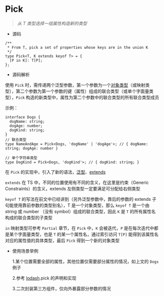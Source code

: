 # Pick

> _从 T 类型选择一组属性构造新的类型_

- 源码

```tsx
/**
 * From T, pick a set of properties whose keys are in the union K
 */
type Pick<T, K extends keyof T> = {
  [P in K]: T[P];
};
```

- 源码解析

使用 `Pick` 时，需传递两个泛型参数，第一个参数为一个[对象类型](https://link.juejin.cn/?target=https%3A%2F%2Fwww.typescriptlang.org%2Fdocs%2Fhandbook%2F2%2Fobjects.html)（或映射类型），第二个参数为第一个参数的键（属性）组成的联合类型（或单个字面量类型），`Pick` 构造的新类型中，属性为第二个参数中的联合类型的所有联合类型成员

示例：

```tsx
interface Dogs {
  dogName: string;
  dogAge: number;
  dogKind: string;
}
// 联合类型
type NameAndAge = Pick<Dogs, 'dogName' | 'dogAge'>; // { dogName: string; dogAge: number }

// 单个字符串类型
type DogKind = Pick<Dogs, 'dogKind'>; // { dogKind: string; }
```

在 `Pick` 的实现中，引入了新的语法，[泛型](https://link.juejin.cn/?target=https%3A%2F%2Fwww.typescriptlang.org%2Fdocs%2Fhandbook%2F2%2Fgenerics.html)、[extends](https://link.juejin.cn/?target=https%3A%2F%2Fwww.typescriptlang.org%2Fdocs%2Fhandbook%2F2%2Fgenerics.html%23generic-constraints)

`extends` 在 TS 中，不同的位置使用有不同的含义，在这里是约束（Generic Constraints）的含义，extends 左侧类型一定要满足可分配给右侧类型

`keyof T` 的写法在前文中已经讲到（另外泛型参数中，靠后的参数的 extends 子句能使用靠前参数的类型别名），T 是一个对象类型，那么 `keyof T` 是一个由 string 或 number （没有 symbol）组成的联合类型，因此 `K` 是 `T` 的所有属性名构成的联合类型的子类型

`in` 映射类型可参考 `Partial` 章节，在 `Pick` 中，`K` 会被迭代，`P` 是在每次迭代中都是某个字面量类型，也是 `T` 的某一个属性名，通过索引访问 `T[P]` 能得到该属性名对应的属性值的具体类型，最后 `Pick` 得到一个新的对象类型

- 使用场景举例

  1.某个位置需要全部的属性，其他位置仅需要部分属性的情况，如上文的 `Dogs` 例子

  2.参考 [lodash](https://link.juejin.cn/?target=https%3A%2F%2Flodash.com.cn%2Fdocs%2Fchunk).pick 的声明和实现

  3.二次封装第三方组件，仅向外暴露部分参数的情况
